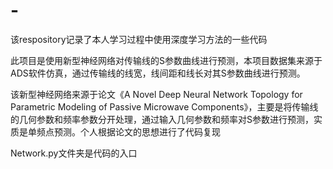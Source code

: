 # -
该respository记录了本人学习过程中使用深度学习方法的一些代码

此项目是使用新型神经网络对传输线的S参数曲线进行预测，本项目数据集来源于ADS软件仿真，通过传输线的线宽，线间距和线长对其S参数曲线进行预测。

该新型神经网络来源于论文《A Novel Deep Neural Network Topology for Parametric Modeling of Passive Microwave Components》，主要是将传输线的几何参数和频率参数分开处理，通过输入几何参数和频率对S参数进行预测，实质是单频点预测。个人根据论文的思想进行了代码复现

Network.py文件夹是代码的入口
